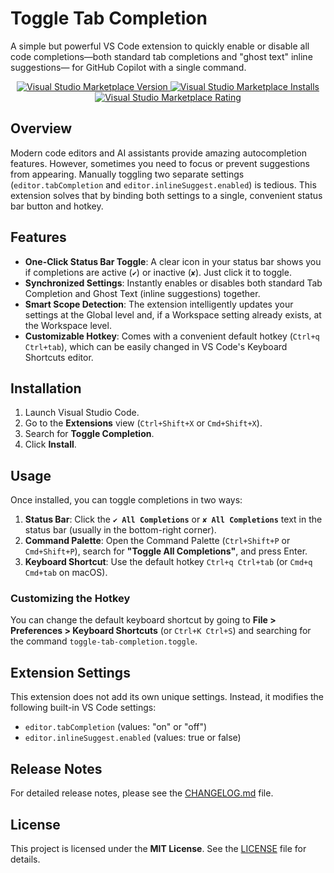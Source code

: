 # Toggle Tab Completion

A simple but powerful VS Code extension to quickly enable or disable all code completions—both standard tab completions and "ghost text" inline suggestions— for GitHub Copilot with a single command.

<p align="center">
  <a href="https://marketplace.visualstudio.com/items?itemName=StefanoAldegheri.toggle-tab-completion">
    <img src="https://img.shields.io/visual-studio-marketplace/v/StefanoAldegheri.toggle-tab-completion.svg?color=blue&label=Marketplace" alt="Visual Studio Marketplace Version">
  </a>
  <a href="https://marketplace.visualstudio.com/items?itemName=StefanoAldegheri.toggle-tab-completion">
    <img src="https://img.shields.io/visual-studio-marketplace/i/StefanoAldegheri.toggle-tab-completion.svg?color=green" alt="Visual Studio Marketplace Installs">
  </a>
  <a href="https://marketplace.visualstudio.com/items?itemName=StefanoAldegheri.toggle-tab-completion">
    <img src="https://img.shields.io/visual-studio-marketplace/r/StefanoAldegheri.toggle-tab-completion.svg?color=yellow" alt="Visual Studio Marketplace Rating">
  </a>
</p>

## Overview

Modern code editors and AI assistants provide amazing autocompletion features. However, sometimes you need to focus or prevent suggestions from appearing. Manually toggling two separate settings (`editor.tabCompletion` and `editor.inlineSuggest.enabled`) is tedious. This extension solves that by binding both settings to a single, convenient status bar button and hotkey.

## Features

-   **One-Click Status Bar Toggle**: A clear icon in your status bar shows you if completions are active (`✔`) or inactive (`✘`). Just click it to toggle.
-   **Synchronized Settings**: Instantly enables or disables both standard Tab Completion and Ghost Text (inline suggestions) together.
-   **Smart Scope Detection**: The extension intelligently updates your settings at the Global level and, if a Workspace setting already exists, at the Workspace level.
-   **Customizable Hotkey**: Comes with a convenient default hotkey (`Ctrl+q Ctrl+tab`), which can be easily changed in VS Code's Keyboard Shortcuts editor.

## Installation

1.  Launch Visual Studio Code.
2.  Go to the **Extensions** view (`Ctrl+Shift+X` or `Cmd+Shift+X`).
3.  Search for **Toggle Completion**.
4.  Click **Install**.

## Usage

Once installed, you can toggle completions in two ways:

1.  **Status Bar**: Click the **`✔ All Completions`** or **`✘ All Completions`** text in the status bar (usually in the bottom-right corner).
2.  **Command Palette**: Open the Command Palette (`Ctrl+Shift+P` or `Cmd+Shift+P`), search for **"Toggle All Completions"**, and press Enter.
3.  **Keyboard Shortcut**: Use the default hotkey `Ctrl+q Ctrl+tab` (or `Cmd+q Cmd+tab` on macOS).

### Customizing the Hotkey

You can change the default keyboard shortcut by going to **File > Preferences > Keyboard Shortcuts** (or `Ctrl+K Ctrl+S`) and searching for the command `toggle-tab-completion.toggle`.

## Extension Settings

This extension does not add its own unique settings. Instead, it modifies the following built-in VS Code settings:

-   `editor.tabCompletion` (values: "on" or "off")
-   `editor.inlineSuggest.enabled` (values: true or false)

## Release Notes

For detailed release notes, please see the [CHANGELOG.md](CHANGELOG.md) file.

## License

This project is licensed under the **MIT License**. See the [LICENSE](LICENSE) file for details.